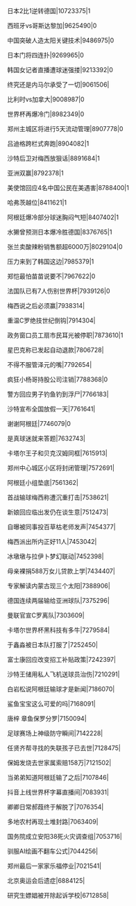 日本2比1逆转德国|10723375|1

西班牙vs哥斯达黎加|9625490|0

中国突破人造太阳关键技术|9486975|0

日本门将四连扑|9269965|0

韩国女记者直播遭球迷强搂|9213392|0

终究还是内马尔承受了一切|9061506|

比利时vs加拿大|9008987|0

世界杯再爆冷门|8982349|0

郑州主城区将进行5天流动管理|8907778|0

吕迪格跨栏式奔跑|8904082|1

沙特后卫对梅西放狠话|8891684|1

亚洲双赢|8792378|1

美使馆回应4名中国公民在美遇害|8788400|1

哈弗茨越位|8411621|1

阿根廷爆冷部分球迷胸闷气短|8407402|1

水獭曾预测日本爆冷胜德国|8376765|1

张兰卖酸辣粉销售额超6000万|8029104|0

压力来到了韩国这边|7985379|1

郑恺最怕苗苗说要不|7967622|0

法国队已有7人伤别世界杯|7939126|0

梅西说之后必须赢|7938314|

重温C罗绝技世纪倒钩|7914304|

政务窗口员工扇市民耳光被停职|7873610|1

星巴克称已发起自动退款|7806728|

不得不服管泽元的嘴|7792654|

疯狂小杨哥持股公司注销|7788368|0

警方回应男子钓鱼钓到浮尸|7766183|

沙特宣布全国放假一天|7761641|

谢谢阿根廷|7746079|0

是真球迷就来答题|7632743|

卡塔尔王子和贝克汉姆同框|7615913|

郑州中心城区小区将封闭管理|7572691|

阿根廷小组垫底|7561362|

首战输球梅西称遭沉重打击|7538621|

新娘回应临出发仍在谈生意|7512473|

自曝被同事投百草枯老师发声|7454377|

梅西派出所内正好11人|7453042|

冰墩墩与拉伊卜梦幻联动|7452398|

母亲裸捐588万女儿贷款上学|7434407|

专家解读内蒙古现三个太阳|7388906|

德国连续两届输给亚洲球队|7375296|

曼联官宣C罗离队|7303609|

卡塔尔世界杯黑科技有多牛|7279584|

于鑫淼被日本队打服了|7252450|

富士康回应改变招工补贴政策|7242397|

沙特王储用私人飞机送球员治伤|7210291|

白岩松说阿根廷输球才是新闻|7186070|

鲨鱼宝宝这么可爱的吗|7168091|

唐梓 章鱼保罗分罗|7150094|

足球赛场上神级防守瞬间|7142228|

任贤齐帮寻找的失联孩子已去世|7128475|

保姆发烧去世家属索赔158万|7121502|

当弟弟知道阿根廷输了之后|7107846|

抖音上线世界杯字幕直播间|7083931|

卿卿日常郝葭终于解脱了|7076354|

多地农村再现土堆封路|7063409|

国务院成立安阳38死火灾调查组|7053716|

驯服AI绘画不翻车公式|7044256|

郑州最后一家家乐福停业|7021541|

北京奥运会后遗症|6884125|

研究生嫖娼被开除起诉学校|6712858|

